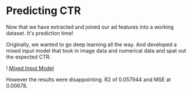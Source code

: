 # Predicting CTR

Now that we have extracted and joined our ad features into a working dataset. It's prediction time! 

Originally, we wanted to go deep learning all the way. And developed a mixed input model that took in image data and numerical data and spat out the expected CTR. 

!.[Mixed Input Model](https://github.com/skybe077/Facebook_Ad_CTR_predictor/blob/master/images/mixed_model.jpg)

However the results were disappointing. R2 of 0.057944 and MSE at 0.00678. 
